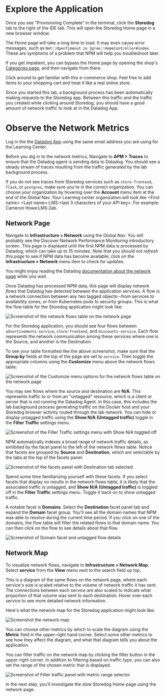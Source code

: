 # Explore the Application

Once you see "Provisioning Complete" in the terminal, click the **Storedog** tab to the right of the IDE tab. This will open the Storedog Home page in a new browser window. 

The Home page will take a long time to load. It may even cause error messages, such as `Net::OpenTimeout in Spree::HomeController#index`. These are symptoms of a problem that NPM will help you troubleshoot later.

If you get impatient, you can bypass the Home page by opening the shop's [Categories page](https://[[HOST_SUBDOMAIN]]-3000-[[KATACODA_HOST]].environments.katacoda.com/t/categories), and then navigate from there.

Click around to get familiar with this e-commerce shop. Feel free to add items to your shopping cart and treat it like a real online store.

Since you started this lab, a background process has been automatically making requests to the Storedog app. Between this traffic and the traffic you created while clicking around Storedog, you should have a good amount of network traffic to look at in the Datadog App.

# Observe the Network Metrics
Log in the the [Datadog App](https://app.datadoghq.com/) using the same email address you are using for the Learning Center.

Before you dig in to the network metrics, Navigate to **APM > Traces** to ensure that the Datadog agent is sending data to Datadog. You should see a steady stream of traces resulting from the traffic generated by the lab background process.

If you do not see traces from Storedog services such as `store-frontend`, `flask`, or `postgres`, make sure you're in the correct organization. You can choose your organization by hovering over the **Account** menu item at the end of the Global Nav. Your Learning center organization will look like &lt;First name&gt; &lt;Last name&gt;:LMS:&lt;last 3 characters of your API key&gt;. For example: Cameron Howe:LMS.2ab.

## Network Page
Navigate to **Infrastructure > Network** using the Global Nav. You will probably see the Discover Network Performance Monitoring introductory screen. This page is displayed until the first NPM data is processed by Datadog, which can take up to 15 minutes. Note that *you should not refresh this page* to see if NPM data has become available; click on the **Infrastructure > Network** menu item to check for updates.

You might enjoy reading the Datadog [documentation about the network page](https://docs.datadoghq.com/network_performance_monitoring/network_page/) while you wait.

Once Datadog has processed NPM data, this page will display network *flows* that Datadog has detected between the application services. A flow is a network connection between any two tagged objects--from services to availability zones, or from Kubernetes pods to security groups. This is what the flow table for the Storedog application might look like:

![Screenshot of the network flows table on the network page](./assets/network_flows_table.png)

For the Storedog application, you should see four flows between `advertisements-service`, `store-frontend`, and `discounts-service`. Each flow represents the network communication among these services where one is the Source, and another is the Destination. 

To see your table formatted like the above screenshot, make sure that the **Group by** fields at the top of the page are set to `service`. Then toggle the appropriate columns using the **Customize** menu above the network flows table: 

![Screenshot of the Customize menu options for the network flows table on the network page](./assets/network_flows_table_customize.png)

You may see flows where the source and destination are **N/A**. This represents traffic to or from an "untagged" resource, which is a client or server that is not running the Datadog Agent. In this case, this includes the lab background process generating traffic on the Docker host and your Storedog browser activity routed through the lab network. You can hide or display untagged traffic using the **Show N/A (Untagged traffic)** toggle in the **Filter Traffic** settings menu.

![Screenshot of the Filter Traffic settings menu with Show N/A toggled off](./assets/show_na_traffic_settings.png)

NPM automatically indexes a broad range of network traffic details, as exhibited by the facet panel to the left of the network flows table. Notice that facets are grouped by **Source** and **Destination**, which are selectable by the tabs at the top of the facets panel:

![Screenshot of the facets panel with Destination tab selected](./assets/network_table_destination_facets.png)

Spend some time familiarizing yourself with these facets. If you select facets that display no results in the network flows table, it is likely that the associated traffic is untagged, and **Show N/A (Untagged traffic)** is toggled off in the **Filter Traffic** settings menu. Toggle it back on to show untagged traffic.

A notable facet is **Domains**. Select the **Destination** facet panel tab and expand the **Domain** facet group. You'll see all the domain names that NPM was able to resolve during the current time period. If you click on one of the domains, the flow table will filter the related flows to that domain name. You can then click on the flow to see details about that flow.

![Screenshot of Domain facet and untagged flow details](./assets/untagged_flow_details.png)

## Network Map
To visualize network flows, navigate to **Infrastructure > Network Map**. Select **service** from the **View** menu next to the search field up top.

This is a diagram of the same flows on the network page, where each service's size is scaled relative to the volume of network traffic it has sent. The connections between each service are also scaled to indicate what proportion of that volume was sent to each destination. Hover over each service to see more detailed network information.

Here's what the network map for the Storedog application might look like:

![Screenshot the network map](./assets/network_map.png)

You can choose other metrics by which to scale the diagram using the **Metric** field in the upper-right hand corner. Select some other metrics to see how they affect the diagram, and what that diagram tells you about the application.

You can filter traffic on the network map by clicking the filter button in the upper-right corner. In addition to filtering based on traffic type, you can also set the range of the chosen metric that is displayed.

![Screenshot of Filter traffic panel with metric range selector](./assets/map_filters.png)

In the next step, you'll investigate the slow Storedog Home page using the network page.



